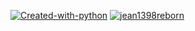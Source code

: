 [![Created-with-python](https://img.shields.io/badge/Made%20with-Python-1f425f.svg)](https://www.python.org/)
[![jean1398reborn](https://img.shields.io/badge/a%20jean1398reborn-project-informational)
](https://www.github.com/jean1398reborn)

